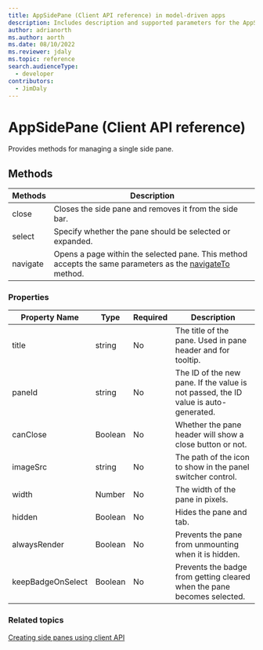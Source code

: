```yaml
---
title: AppSidePane (Client API reference) in model-driven apps
description: Includes description and supported parameters for the AppSidePane method.
author: adrianorth
ms.author: aorth
ms.date: 08/10/2022
ms.reviewer: jdaly
ms.topic: reference
search.audienceType: 
  - developer
contributors:
  - JimDaly
---
```

# AppSidePane (Client API reference)

Provides methods for managing a single side pane.

## Methods

|Methods|Description|
|--------|----------|
|close|Closes the side pane and removes it from the side bar.|
|select|Specify whether the pane should be selected or expanded.|
|navigate|Opens a page within the selected pane. This method accepts the same parameters as the [navigateTo](Xrm-Navigation/navigateTo.md) method.|

### Properties

|Property Name| Type| Required|Description|
|-------------|------|---------|------------|
|title|string|No|The title of the pane. Used in pane header and for tooltip.|
|paneId|string|No| The ID of the new pane. If the value is not passed, the ID value is auto-generated.|
|canClose|Boolean|No| Whether the pane header will show a close button or not.|
|imageSrc|string|No| The path of the icon to show in the panel switcher control.|
|width|Number|No| The width of the pane in pixels.|
|hidden|Boolean|No| Hides the pane and tab.|
|alwaysRender|Boolean| No|Prevents the pane from unmounting when it is hidden.|
|keepBadgeOnSelect|Boolean|No| Prevents the badge from getting cleared when the pane becomes selected.|


### Related topics

[Creating side panes using client API](../create-app-side-panes.md)

